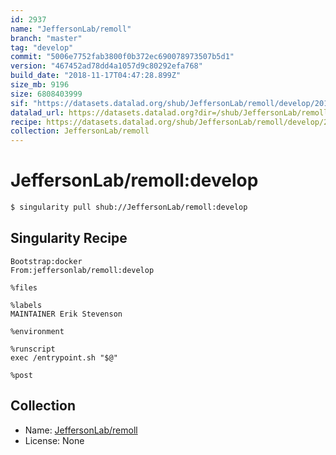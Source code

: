 ```yaml
---
id: 2937
name: "JeffersonLab/remoll"
branch: "master"
tag: "develop"
commit: "5006e7752fab3800f0b372ec690078973507b5d1"
version: "467452ad78dd4a1057d9c80292efa768"
build_date: "2018-11-17T04:47:28.899Z"
size_mb: 9196
size: 6808403999
sif: "https://datasets.datalad.org/shub/JeffersonLab/remoll/develop/2018-11-17-5006e775-467452ad/467452ad78dd4a1057d9c80292efa768.simg"
datalad_url: https://datasets.datalad.org?dir=/shub/JeffersonLab/remoll/develop/2018-11-17-5006e775-467452ad/
recipe: https://datasets.datalad.org/shub/JeffersonLab/remoll/develop/2018-11-17-5006e775-467452ad/Singularity
collection: JeffersonLab/remoll
---
```


# JeffersonLab/remoll:develop

```bash
$ singularity pull shub://JeffersonLab/remoll:develop
```

## Singularity Recipe

```singularity
Bootstrap:docker  
From:jeffersonlab/remoll:develop

%files

%labels
MAINTAINER Erik Stevenson

%environment

%runscript
exec /entrypoint.sh "$@"

%post
```

## Collection

 - Name: [JeffersonLab/remoll](https://github.com/JeffersonLab/remoll)
 - License: None

